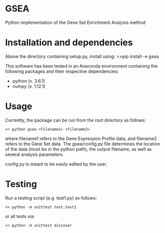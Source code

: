 # GSEA
Python implementation of the Gene Set Enrichment Analysis method

# Installation and dependencies
Above the directory containing setup.py, install using:
    >>pip install -e gsea

This software has been tested in an Anaconda environment containing the 
following packages and their respective dependencies:
- python (v. 3.6.1)
- numpy (v. 1.12.1)

# Usage
Currently, the package can be run from the root directory as follows:

    >> python gsea <filename1> <filename2>
    
where filename1 refers to the Gene Expression Profile data, and filename2 refers
to the Gene Set data. 
The gsea/config.py file determines the location of the data (must be in the 
python path), the output filename, as well as several analysis parameters. 

config.py is meant to be easily edited by the user. 

# Testing
Run a testing script (e.g. test1.py) as follows:

    >> python -m unittest test.test1

or all tests via:

    >> python -m unittest discover